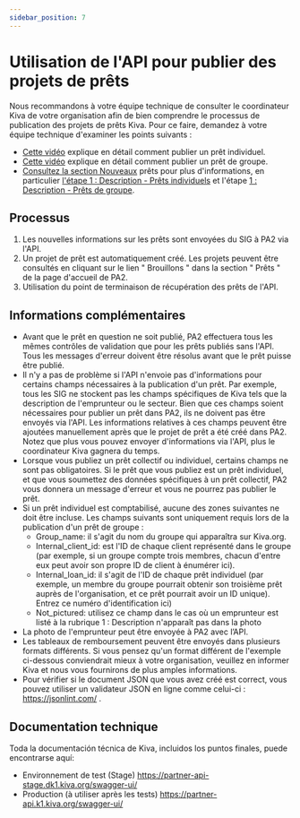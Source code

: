 ```yaml
---
sidebar_position: 7
---
```


# Utilisation de l'API pour publier des projets de prêts
Nous recommandons à votre équipe technique de consulter le coordinateur Kiva de votre organisation afin de bien comprendre le processus de publication des projets de prêts Kiva. Pour ce faire, demandez à votre équipe technique d'examiner les points suivants :
* [Cette vidéo](https://www.youtube.com/watch?v=ubftp56tQXE&list=PLVJzkwcBFwLAb7zYjAdTfkuWRk0KP4Xnz&index=3) explique en détail comment publier un prêt individuel.
* [Cette vidéo](https://www.youtube.com/watch?v=eTyfJfTX0aA) explique en détail comment publier un prêt de groupe.
* [Consultez la section Nouveaux](https://kivapartnerhelpcenter.zendesk.com/hc/fr/categories/360001759932-Nouveaux-Credits) prêts pour plus d'informations, en particulier [l'étape 1 : Description - Prêts individuels](https://kivapartnerhelpcenter.zendesk.com/hc/fr/articles/360030919632-%C3%89tape-1-Description-Cr%C3%A9dits-individuels)  et l'étape [1 : Description - Prêts de groupe](https://kivapartnerhelpcenter.zendesk.com/hc/fr/articles/360031260191-%C3%89tape-1-Description-Cr%C3%A9dits-de-Groupe).
 
## Processus
1. Les nouvelles informations sur les prêts sont envoyées du SIG à PA2 via l'API.
2. Un projet de prêt est automatiquement créé. Les projets peuvent être consultés en cliquant sur le lien " Brouillons " dans la section " Prêts " de la page d'accueil de PA2.
3. Utilisation du point de terminaison de récupération des prêts de l'API.

## Informations complémentaires
* Avant que le prêt en question ne soit publié, PA2 effectuera tous les mêmes contrôles de validation que pour les prêts publiés sans l'API. Tous les messages d'erreur doivent être résolus avant que le prêt puisse être publié.
* Il n'y a pas de problème si l'API n'envoie pas d'informations pour certains champs nécessaires à la publication d'un prêt. Par exemple, tous les SIG ne stockent pas les champs spécifiques de Kiva tels que la description de l'emprunteur ou le secteur. Bien que ces champs soient nécessaires pour publier un prêt dans PA2, ils ne doivent pas être envoyés via l'API. Les informations relatives à ces champs peuvent être ajoutées manuellement après que le projet de prêt a été créé dans PA2. Notez que plus vous pouvez envoyer d'informations via l'API, plus le coordinateur Kiva gagnera du temps.
* Lorsque vous publiez un prêt collectif ou individuel, certains champs ne sont pas obligatoires. Si le prêt que vous publiez est un prêt individuel, et que vous soumettez des données spécifiques à un prêt collectif, PA2 vous donnera un message d'erreur et vous ne pourrez pas publier le prêt.
* Si un prêt individuel est comptabilisé, aucune des zones suivantes ne doit être incluse. Les champs suivants sont uniquement requis lors de la publication d'un prêt de groupe :
  * Group_name: il s'agit du nom du groupe qui apparaîtra sur Kiva.org.
  * Internal_client_id: est l'ID de chaque client représenté dans le groupe (par exemple, si un groupe compte trois membres, chacun d'entre eux peut avoir son propre ID de client à énumérer ici).
  * Internal_loan_id: il s'agit de l'ID de chaque prêt individuel (par exemple, un membre du groupe pourrait obtenir son troisième prêt auprès de l'organisation, et ce prêt pourrait avoir un ID unique). Entrez ce numéro d'identification ici)
  * Not_pictured: utilisez ce champ dans le cas où un emprunteur est listé à la rubrique 1 : Description n'apparaît pas dans la photo
* La photo de l'emprunteur peut être envoyée à PA2 avec l’API.
* Les tableaux de remboursement peuvent être envoyés dans plusieurs formats différents. Si vous pensez qu'un format différent de l'exemple ci-dessous conviendrait mieux à votre organisation, veuillez en informer Kiva et nous vous fournirons de plus amples informations.
* Pour vérifier si le document JSON que vous avez créé est correct, vous pouvez utiliser un validateur JSON en ligne comme celui-ci : https://jsonlint.com/ .

## Documentation technique
Toda la documentación técnica de Kiva, incluidos los puntos finales, puede encontrarse aquí:
 * Environnement de test (Stage) https://partner-api-stage.dk1.kiva.org/swagger-ui/
 * Production (à utiliser après les tests)  https://partner-api.k1.kiva.org/swagger-ui/

